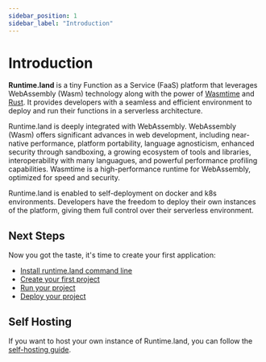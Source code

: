 ```yaml
---
sidebar_position: 1
sidebar_label: "Introduction"
---
```


# Introduction

**Runtime.land** is a tiny Function as a Service (FaaS) platform that leverages WebAssembly (Wasm) technology along with the power of [Wasmtime](https://wasmtime.dev/) and [Rust](https://www.rust-lang.org/). It provides developers with a seamless and efficient environment to deploy and run their functions in a serverless architecture.

Runtime.land is deeply integrated with WebAssembly. WebAssembly (Wasm) offers significant advances in web development, including near-native performance, platform portability, language agnosticism, enhanced security through sandboxing, a growing ecosystem of tools and libraries, interoperability with many languagues, and powerful performance profiling capabilities. Wasmtime is a high-performance runtime for WebAssembly, optimized for speed and security.

Runtime.land is enabled to self-deployment on docker and k8s environments. Developers have the freedom to deploy their own instances of the platform, giving them full control over their serverless environment. 

## Next Steps

Now you got the taste, it's time to create your first application:

- [Install runtime.land command line](/docs/get-started/install)
- [Create your first project](/docs/get-started/create-project)
- [Run your project](/docs/get-started/run-project)
- [Deploy your project](/docs/get-started/deploy-project)

## Self Hosting

If you want to host your own instance of Runtime.land, you can follow the [self-hosting guide](/docs/category/self-hosting).
